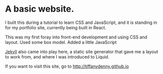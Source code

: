 # A basic website.
I built this during a tutorial to learn CSS and JavaScript, and it is standing in for my portfolio site, currently being built in React. 

This was my first foray into front-end development and using CSS and layout. Used some box model. Added a little JavaScript 

<a href="https://jekyllrb.com/">Jekyll</a> also came into play here, a static site generator that gave me a layout to work from, and where I was introduced to Liquid.  

If you want to visit this site, go to http://tiffanydenny.github.io
